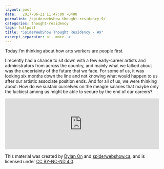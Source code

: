 ```yaml
---
layout: post
date:   2017-06-21 11:47:00 -0400
permalink: /spiderwebshow-thought-residency-9/
categories: thought-residency
tags: fullpost
title: "SpiderWebShow Thought Residency - #9"
excerpt_separator: <!--more-->
---
```


Today I’m thinking about how arts workers are people first.

I recently had a chance to sit down with a few early-career artists and administrators from across the country, and mainly what we talked about was the uncertainty of the future that we face. For some of us, it was looking six months down the line and not knowing what would happen to us after our artistic associate position ends. And for all of us, we were thinking about: How do we sustain ourselves on the meagre salaries that maybe only the luckiest among us might be able to secure by the end of our careers?

<!--more-->

<iframe width="100%" height="166" scrolling="no" frameborder="no" src="https://w.soundcloud.com/player/?url=https%3A//api.soundcloud.com/tracks/329338856&amp;color=ff5500&amp;auto_play=false&amp;hide_related=false&amp;show_comments=true&amp;show_user=true&amp;show_reposts=false"></iframe>

<p class="small">
  This material was created by <a href="https://dylanon.com/">Dylan On</a> and <a href="https://spiderwebshow.ca/">spiderwebshow.ca</a>, 
  and is licensed under <a href="https://creativecommons.org/licenses/by-nc-nd/4.0/">CC BY-NC-ND 4.0</a>.
</p>
